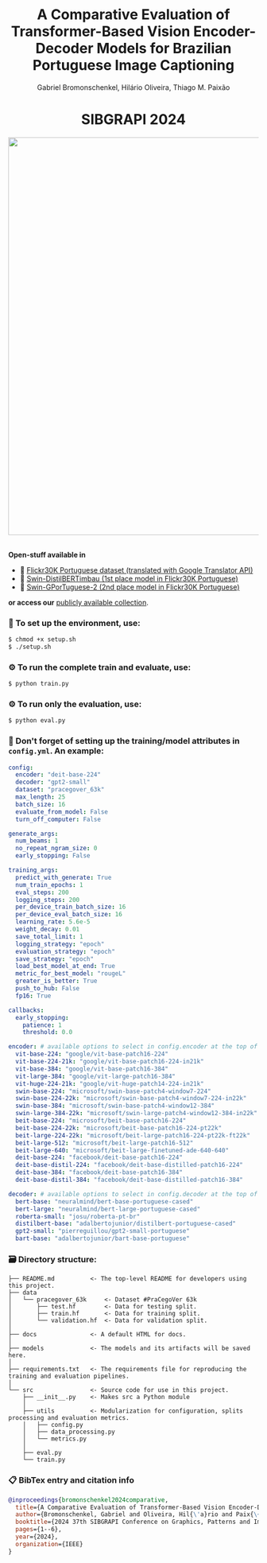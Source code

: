 <div align="center">
  <h1> A Comparative Evaluation of Transformer-Based Vision Encoder-Decoder Models for Brazilian Portuguese Image Captioning </h1>
  <!--- ## By Computational Intelligence and Information Systems Laboratory (LAICSI-IFES) --->
  <p>Gabriel Bromonschenkel, Hilário Oliveira, Thiago M. Paixão</p>
</div>

<div align="center">
  <h1>SIBGRAPI 2024</h1>
 <img src='/images/dog-image-captioning.png' width='800'>
</div>

<br>

**Open-stuff available in**
- :floppy_disk: [Flickr30K Portuguese dataset (translated with Google Translator API)](https://huggingface.co/datasets/laicsiifes/flickr30k-pt-br)
- :1st_place_medal: [Swin-DistilBERTimbau (1st place model in Flickr30K Portuguese)](https://huggingface.co/laicsiifes/swin-distilbertimbau)
- :2nd_place_medal: [Swin-GPorTuguese-2 (2nd place model in Flickr30K Portuguese)](https://huggingface.co/laicsiifes/swin-gportuguese-2)

**or access our** [publicly available collection](https://huggingface.co/collections/laicsiifes/vision-encoder-decoder-brazilian-portuguese-image-captioning-66d6280c9e7dbd3be32d2770).
 
### :wrench: To set up the environment, use:
```bash
$ chmod +x setup.sh
$ ./setup.sh
```

### :gear: To run the complete train and evaluate, use:
```bash
$ python train.py
```

### :gear: To run only the evaluation, use:
```bash
$ python eval.py
```

### :wrench: Don't forget of setting up the training/model attributes in ```config.yml```. An example:
```yaml
config:
  encoder: "deit-base-224"
  decoder: "gpt2-small"
  dataset: "pracegover_63k"
  max_length: 25
  batch_size: 16
  evaluate_from_model: False
  turn_off_computer: False

generate_args:
  num_beams: 1
  no_repeat_ngram_size: 0
  early_stopping: False

training_args:
  predict_with_generate: True
  num_train_epochs: 1
  eval_steps: 200
  logging_steps: 200
  per_device_train_batch_size: 16
  per_device_eval_batch_size: 16
  learning_rate: 5.6e-5
  weight_decay: 0.01
  save_total_limit: 1
  logging_strategy: "epoch"
  evaluation_strategy: "epoch"
  save_strategy: "epoch"
  load_best_model_at_end: True
  metric_for_best_model: "rougeL"
  greater_is_better: True
  push_to_hub: False
  fp16: True

callbacks:
  early_stopping:
    patience: 1
    threshold: 0.0

encoder: # available options to select in config.encoder at the top of this document
  vit-base-224: "google/vit-base-patch16-224"
  vit-base-224-21k: "google/vit-base-patch16-224-in21k"
  vit-base-384: "google/vit-base-patch16-384"
  vit-large-384: "google/vit-large-patch16-384"
  vit-huge-224-21k: "google/vit-huge-patch14-224-in21k"
  swin-base-224: "microsoft/swin-base-patch4-window7-224"
  swin-base-224-22k: "microsoft/swin-base-patch4-window7-224-in22k"
  swin-base-384: "microsoft/swin-base-patch4-window12-384"
  swin-large-384-22k: "microsoft/swin-large-patch4-window12-384-in22k"
  beit-base-224: "microsoft/beit-base-patch16-224"
  beit-base-224-22k: "microsoft/beit-base-patch16-224-pt22k"
  beit-large-224-22k: "microsoft/beit-large-patch16-224-pt22k-ft22k"
  beit-large-512: "microsoft/beit-large-patch16-512"
  beit-large-640: "microsoft/beit-large-finetuned-ade-640-640"
  deit-base-224: "facebook/deit-base-patch16-224"
  deit-base-distil-224: "facebook/deit-base-distilled-patch16-224"
  deit-base-384: "facebook/deit-base-patch16-384"
  deit-base-distil-384: "facebook/deit-base-distilled-patch16-384"

decoder: # available options to select in config.decoder at the top of this document
  bert-base: "neuralmind/bert-base-portuguese-cased"
  bert-large: "neuralmind/bert-large-portuguese-cased"
  roberta-small: "josu/roberta-pt-br"
  distilbert-base: "adalbertojunior/distilbert-portuguese-cased"
  gpt2-small: "pierreguillou/gpt2-small-portuguese"
  bart-base: "adalbertojunior/bart-base-portuguese"
```

### 🗃️ Directory structure:
```
├── README.md          <- The top-level README for developers using this project.
├── data
│   └── pracegover_63k     <- Dataset #PraCegoVer 63k
│       ├── test.hf        <- Data for testing split.
│       ├── train.hf       <- Data for training split.
│       └── validation.hf  <- Data for validation split.
│
├── docs               <- A default HTML for docs.
│
├── models             <- The models and its artifacts will be saved here.
│
├── requirements.txt   <- The requirements file for reproducing the training and evaluation pipelines.
│
└── src                <- Source code for use in this project.
    ├── __init__.py    <- Makes src a Python module
    │
    ├── utils          <- Modularization for configuration, splits processing and evaluation metrics.
    │   ├── config.py
    │   ├── data_processing.py
    │   └── metrics.py
    │
    ├── eval.py
    └── train.py
```

### 📋 BibTex entry and citation info

```bibtex
@inproceedings{bromonschenkel2024comparative,
  title={A Comparative Evaluation of Transformer-Based Vision Encoder-Decoder Models for Brazilian Portuguese Image Captioning},
  author={Bromonschenkel, Gabriel and Oliveira, Hil{\'a}rio and Paix{\~a}o, Thiago M},
  booktitle={2024 37th SIBGRAPI Conference on Graphics, Patterns and Images (SIBGRAPI)},
  pages={1--6},
  year={2024},
  organization={IEEE}
}
```
